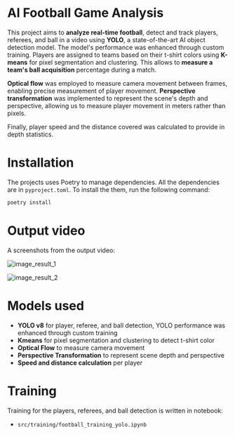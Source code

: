 # AI Football Game Analysis

This project aims to **analyze real-time football**, detect and track players, referees, and ball in a video using
**YOLO**, a state-of-the-art AI object detection model. The model's performance was enhanced through custom training.
Players are assigned to teams based on their t-shirt colors using **K-means** for pixel segmentation and clustering.
This allows to **measure a team's ball acquisition** percentage during a match.

**Optical flow** was employed to measure camera movement between frames, enabling precise measurement of player
movement. **Perspective transformation** was implemented to represent the scene's depth and perspective, allowing us to
measure player movement in meters rather than pixels.

Finally, player speed and the distance covered was calculated to provide in depth statistics.

# Installation

The projects uses Poetry to manage dependencies. All the dependencies are in `pyproject.toml`. To install the them, run
the following command:

```bash
poetry install
```

# Output video

A screenshots from the output video:

![image_result_1](src/data/image_result_1.png)

![image_result_2](src/data/image_result_2.png)

# Models used

- **YOLO v8** for player, referee, and ball detection, YOLO performance was enhanced through custom training
- **Kmeans** for pixel segmentation and clustering to detect t-shirt color
- **Optical Flow** to measure camera movement
- **Perspective Transformation** to represent scene depth and perspective
- **Speed and distance calculation** per player

# Training

Training for the players, referees, and ball detection is written in notebook:

- `src/training/football_training_yolo.ipynb`

